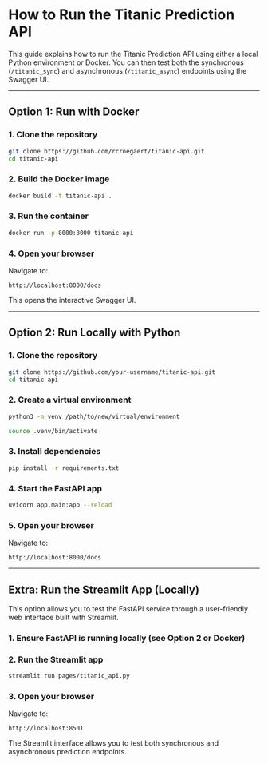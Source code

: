# How to Run the Titanic Prediction API

This guide explains how to run the Titanic Prediction API using either a local Python environment or Docker.
You can then test both the synchronous (`/titanic_sync`) and asynchronous (`/titanic_async`) endpoints using the Swagger UI.

---

## Option 1: Run with Docker

### 1. Clone the repository

```bash
git clone https://github.com/rcroegaert/titanic-api.git
cd titanic-api
```

### 2. Build the Docker image

```bash
docker build -t titanic-api .
```

### 3. Run the container

```bash
docker run -p 8000:8000 titanic-api
```

### 4. Open your browser

Navigate to:
```
http://localhost:8000/docs
```

This opens the interactive Swagger UI.

------

## Option 2: Run Locally with Python

### 1. Clone the repository

```bash
git clone https://github.com/your-username/titanic-api.git
cd titanic-api
```

### 2. Create a virtual environment

```bash
python3 -m venv /path/to/new/virtual/environment

source .venv/bin/activate
```

### 3. Install dependencies

```bash
pip install -r requirements.txt
```

### 4. Start the FastAPI app

```bash
uvicorn app.main:app --reload
```

### 5. Open your browser

Navigate to:
```
http://localhost:8000/docs
```
-------

## Extra: Run the Streamlit App (Locally)

This option allows you to test the FastAPI service through a user-friendly web interface built with Streamlit.

### 1. Ensure FastAPI is running locally (see Option 2 or Docker)
  
### 2. Run the Streamlit app

```bash
streamlit run pages/titanic_api.py
```

### 3. Open your browser

Navigate to:
```
http://localhost:8501
```

The Streamlit interface allows you to test both synchronous and asynchronous prediction endpoints.